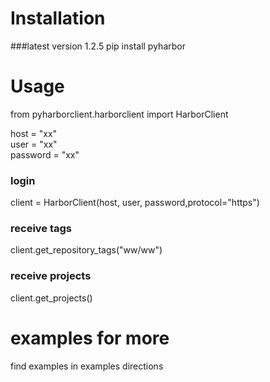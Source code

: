 # Installation
###latest version 1.2.5
pip install pyharbor

# Usage
from pyharborclient.harborclient import HarborClient


host = "xx"  
user = "xx"  
password = "xx"  
### login
client = HarborClient(host, user, password,protocol="https")  
### receive tags
client.get_repository_tags("ww/ww")  
### receive projects
client.get_projects()  

# examples for more
find examples in examples directions



